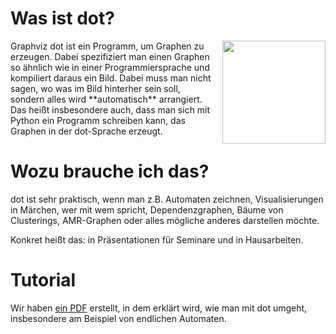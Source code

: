 # Was ist dot?
<img src="images/1x1/ex_AMR.svg" style='float: right; height: 165px; padding-left:10px'/>
Graphviz dot ist ein Programm, um Graphen zu erzeugen. Dabei spezifiziert man einen Graphen so ähnlich wie in einer Programmiersprache und kompiliert daraus ein Bild. Dabei muss man nicht sagen, wo was im Bild hinterher sein soll, sondern alles wird **automatisch** arrangiert. Das heißt insbesondere auch, dass man sich mit Python ein Programm schreiben kann, das Graphen in der dot-Sprache erzeugt.

# Wozu brauche ich das?
dot ist sehr praktisch, wenn man z.B. Automaten zeichnen, Visualisierungen in Märchen, wer mit wem spricht, Dependenzgraphen, Bäume von Clusterings, AMR-Graphen oder alles mögliche anderes darstellen möchte. 

Konkret heißt das: in Präsentationen für Seminare und in Hausarbeiten.

# Tutorial
Wir haben [ein PDF](../pdf/dot_tut.pdf) erstellt, in dem erklärt wird, wie man mit dot umgeht, insbesondere am Beispiel von endlichen Automaten.
